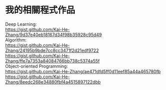 # 我的相關程式作品
Deep Learning:  
https://gist.github.com/Kai-He-Zhang/9d37e40eb18167d34f98b35928c95d49  
Algorithm:  
https://gist.github.com/Kai-He-Zhang/24195b9bde7cc8cc3471f2d21edf9722  
https://gist.github.com/Kai-He-Zhang/ffe7a7353a84084766bb738c5374a55f  
Object-oriented Programming:  
https://gist.github.com/Kai-He-Zhang/ae471dfd5ff0d11eef85a44a465780fb  
https://gist.github.com/Kai-He-Zhang/8eedc268e34880fbf4a4515897122dbb  
